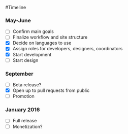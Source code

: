 #Timeline

### May-June
- [ ] Confirm main goals
- [ ] Finalize workflow and site structure
- [x] Decide on languages to use
- [x] Assign roles for developers, designers, coordinators
- [x] Start development
- [ ] Start design

### September
- [ ] Beta release?
- [x] Open up to pull requests from public
- [ ] Promotion

### January 2016
- [ ] Full release
- [ ] Monetization?
